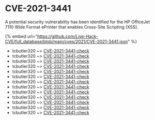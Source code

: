 # CVE-2021-3441

A potential security vulnerability has been identified for the HP OfficeJet 7110 Wide Format ePrinter that enables Cross-Site Scripting (XSS).

{% embed url="https://github.com/Live-Hack-CVE/full_database/blob/main/cves/2021/CVE-2021-3441.json" %}


* tcbutler320 ~> [CVE-2021-3441-check](https://www.alice-snow.ru/2021/database/cve-2021-3441/cve-2021-3441-check-tcbutler320)
* tcbutler320 ~> [CVE-2021-3441-check](https://www.alice-snow.ru/2021/database/cve-2021-3441/cve-2021-3441-check-tcbutler320)
* tcbutler320 ~> [CVE-2021-3441-check](https://www.alice-snow.ru/2021/database/cve-2021-3441/cve-2021-3441-check-tcbutler320)
* tcbutler320 ~> [CVE-2021-3441-check](https://www.alice-snow.ru/2021/database/cve-2021-3441/cve-2021-3441-check-tcbutler320)
* tcbutler320 ~> [CVE-2021-3441-check](https://www.alice-snow.ru/2021/database/cve-2021-3441/cve-2021-3441-check-tcbutler320)
* tcbutler320 ~> [CVE-2021-3441-check](https://www.alice-snow.ru/2021/database/cve-2021-3441/cve-2021-3441-check-tcbutler320)
* tcbutler320 ~> [CVE-2021-3441-check](https://www.alice-snow.ru/2021/database/cve-2021-3441/cve-2021-3441-check-tcbutler320)
* tcbutler320 ~> [CVE-2021-3441-check](https://www.alice-snow.ru/2021/database/cve-2021-3441/cve-2021-3441-check-tcbutler320)
* tcbutler320 ~> [CVE-2021-3441-check](https://www.alice-snow.ru/2021/database/cve-2021-3441/cve-2021-3441-check-tcbutler320)
* tcbutler320 ~> [CVE-2021-3441-check](https://www.alice-snow.ru/2021/database/cve-2021-3441/cve-2021-3441-check-tcbutler320)
* tcbutler320 ~> [CVE-2021-3441-check](https://www.alice-snow.ru/2021/database/cve-2021-3441/cve-2021-3441-check-tcbutler320)
* tcbutler320 ~> [CVE-2021-3441-check](https://www.alice-snow.ru/2021/database/cve-2021-3441/cve-2021-3441-check-tcbutler320)
* tcbutler320 ~> [CVE-2021-3441-check](https://www.alice-snow.ru/2021/database/cve-2021-3441/cve-2021-3441-check-tcbutler320)
